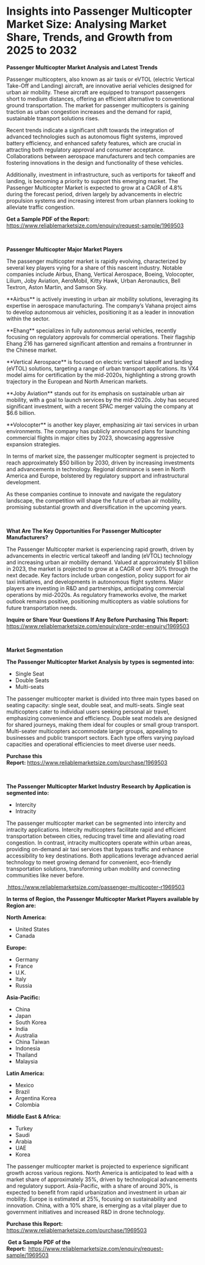 <p><h1>Insights into Passenger Multicopter Market Size: Analysing Market Share, Trends, and Growth from 2025 to 2032</h1></p><p><strong>Passenger Multicopter Market Analysis and Latest Trends</strong></p>
<p><p>Passenger multicopters, also known as air taxis or eVTOL (electric Vertical Take-Off and Landing) aircraft, are innovative aerial vehicles designed for urban air mobility. These aircraft are equipped to transport passengers short to medium distances, offering an efficient alternative to conventional ground transportation. The market for passenger multicopters is gaining traction as urban congestion increases and the demand for rapid, sustainable transport solutions rises.</p><p>Recent trends indicate a significant shift towards the integration of advanced technologies such as autonomous flight systems, improved battery efficiency, and enhanced safety features, which are crucial in attracting both regulatory approval and consumer acceptance. Collaborations between aerospace manufacturers and tech companies are fostering innovations in the design and functionality of these vehicles.</p><p>Additionally, investment in infrastructure, such as vertiports for takeoff and landing, is becoming a priority to support this emerging market. The Passenger Multicopter Market is expected to grow at a CAGR of 4.8% during the forecast period, driven largely by advancements in electric propulsion systems and increasing interest from urban planners looking to alleviate traffic congestion.</p></p>
<p><strong>Get a Sample PDF of the Report:&nbsp;</strong> <a href="https://www.reliablemarketsize.com/enquiry/request-sample/1969503?utm_campaign=2799&utm_medium=2&utm_source=Github&utm_content=ia&utm_term=12042025&utm_id=passenger-multicopter">https://www.reliablemarketsize.com/enquiry/request-sample/1969503</a></p>
<p>&nbsp;</p>
<p><strong>Passenger Multicopter Major Market Players</strong></p>
<p><p>The passenger multicopter market is rapidly evolving, characterized by several key players vying for a share of this nascent industry. Notable companies include Airbus, Ehang, Vertical Aerospace, Boeing, Volocopter, Lilium, Joby Aviation, AeroMobil, Kitty Hawk, Urban Aeronautics, Bell Textron, Aston Martin, and Samson Sky.</p><p>**Airbus** is actively investing in urban air mobility solutions, leveraging its expertise in aerospace manufacturing. The company’s Vahana project aims to develop autonomous air vehicles, positioning it as a leader in innovation within the sector.</p><p>**Ehang** specializes in fully autonomous aerial vehicles, recently focusing on regulatory approvals for commercial operations. Their flagship Ehang 216 has garnered significant attention and remains a frontrunner in the Chinese market.</p><p>**Vertical Aerospace** is focused on electric vertical takeoff and landing (eVTOL) solutions, targeting a range of urban transport applications. Its VX4 model aims for certification by the mid-2020s, highlighting a strong growth trajectory in the European and North American markets.</p><p>**Joby Aviation** stands out for its emphasis on sustainable urban air mobility, with a goal to launch services by the mid-2020s. Joby has secured significant investment, with a recent SPAC merger valuing the company at $6.6 billion.</p><p>**Volocopter** is another key player, emphasizing air taxi services in urban environments. The company has publicly announced plans for launching commercial flights in major cities by 2023, showcasing aggressive expansion strategies.</p><p>In terms of market size, the passenger multicopter segment is projected to reach approximately $50 billion by 2030, driven by increasing investments and advancements in technology. Regional dominance is seen in North America and Europe, bolstered by regulatory support and infrastructural development.</p><p>As these companies continue to innovate and navigate the regulatory landscape, the competition will shape the future of urban air mobility, promising substantial growth and diversification in the upcoming years.</p></p>
<p>&nbsp;</p>
<p><strong>What Are The Key Opportunities For Passenger Multicopter Manufacturers?</strong></p>
<p><p>The Passenger Multicopter market is experiencing rapid growth, driven by advancements in electric vertical takeoff and landing (eVTOL) technology and increasing urban air mobility demand. Valued at approximately $1 billion in 2023, the market is projected to grow at a CAGR of over 30% through the next decade. Key factors include urban congestion, policy support for air taxi initiatives, and developments in autonomous flight systems. Major players are investing in R&D and partnerships, anticipating commercial operations by mid-2020s. As regulatory frameworks evolve, the market outlook remains positive, positioning multicopters as viable solutions for future transportation needs.</p></p>
<p><strong>Inquire or Share Your Questions If Any Before Purchasing This Report:</strong> <a href="https://www.reliablemarketsize.com/enquiry/pre-order-enquiry/1969503?utm_campaign=2799&utm_medium=2&utm_source=Github&utm_content=ia&utm_term=12042025&utm_id=passenger-multicopter">https://www.reliablemarketsize.com/enquiry/pre-order-enquiry/1969503</a></p>
<p>&nbsp;</p>
<p><strong>Market Segmentation</strong></p>
<p><strong>The Passenger Multicopter Market Analysis by types is segmented into:</strong></p>
<p><ul><li>Single Seat</li><li>Double Seats</li><li>Multi-seats</li></ul></p>
<p><p>The passenger multicopter market is divided into three main types based on seating capacity: single seat, double seat, and multi-seats. Single seat multicopters cater to individual users seeking personal air travel, emphasizing convenience and efficiency. Double seat models are designed for shared journeys, making them ideal for couples or small group transport. Multi-seater multicopters accommodate larger groups, appealing to businesses and public transport sectors. Each type offers varying payload capacities and operational efficiencies to meet diverse user needs.</p></p>
<p><strong>Purchase this Report:&nbsp;</strong><a href="https://www.reliablemarketsize.com/purchase/1969503?utm_campaign=2799&utm_medium=2&utm_source=Github&utm_content=ia&utm_term=12042025&utm_id=passenger-multicopter">https://www.reliablemarketsize.com/purchase/1969503</a></p>
<p>&nbsp;</p>
<p><strong>The Passenger Multicopter Market Industry Research by Application is segmented into:</strong></p>
<p><ul><li>Intercity</li><li>Intracity</li></ul></p>
<p><p>The passenger multicopter market can be segmented into intercity and intracity applications. Intercity multicopters facilitate rapid and efficient transportation between cities, reducing travel time and alleviating road congestion. In contrast, intracity multicopters operate within urban areas, providing on-demand air taxi services that bypass traffic and enhance accessibility to key destinations. Both applications leverage advanced aerial technology to meet growing demand for convenient, eco-friendly transportation solutions, transforming urban mobility and connecting communities like never before.</p></p>
<p><a href="https://www.reliablemarketsize.com/passenger-multicopter-r1969503?utm_campaign=2799&utm_medium=2&utm_source=Github&utm_content=ia&utm_term=12042025&utm_id=passenger-multicopter">&nbsp;https://www.reliablemarketsize.com/passenger-multicopter-r1969503</a></p>
<p><strong>In terms of Region, the Passenger Multicopter Market Players available by Region are:</strong></p>
<p>
    <p> <strong> North America: </strong>
        <ul>
            <li>United States</li>
            <li>Canada</li>
        </ul>
        </p> 
    <p> <strong> Europe: </strong>
        <ul>
            <li>Germany</li>
            <li>France</li>
            <li>U.K.</li>
            <li>Italy</li>
            <li>Russia</li>
        </ul>
        </p> 
    <p> <strong> Asia-Pacific: </strong>
        <ul>
            <li>China</li>
            <li>Japan</li>
            <li>South Korea</li>
            <li>India</li>
            <li>Australia</li>
            <li>China Taiwan</li>
            <li>Indonesia</li>
            <li>Thailand</li>
            <li>Malaysia</li>
        </ul>
        </p> 
    <p> <strong> Latin America: </strong>
        <ul>
            <li>Mexico</li>
            <li>Brazil</li>
            <li>Argentina Korea</li>
            <li>Colombia</li>
        </ul>
        </p> 
    <p> <strong> Middle East & Africa: </strong>
        <ul>
            <li>Turkey</li>
            <li>Saudi</li>
            <li>Arabia</li>
            <li>UAE</li>
            <li>Korea</li>
        </ul>
    </p>
    </p>
<p><p>The passenger multicopter market is projected to experience significant growth across various regions. North America is anticipated to lead with a market share of approximately 35%, driven by technological advancements and regulatory support. Asia-Pacific, with a share of around 30%, is expected to benefit from rapid urbanization and investment in urban air mobility. Europe is estimated at 25%, focusing on sustainability and innovation. China, with a 10% share, is emerging as a vital player due to government initiatives and increased R&D in drone technology.</p></p>
<p><strong>Purchase this Report: </strong><a href="https://www.reliablemarketsize.com/purchase/1969503?utm_campaign=2799&utm_medium=2&utm_source=Github&utm_content=ia&utm_term=12042025&utm_id=passenger-multicopter">https://www.reliablemarketsize.com/purchase/1969503</a></p>
<p>&nbsp;<strong>Get a Sample PDF of the Report:&nbsp;&nbsp;</strong><a href="https://www.reliablemarketsize.com/enquiry/request-sample/1969503?utm_campaign=2799&utm_medium=2&utm_source=Github&utm_content=ia&utm_term=12042025&utm_id=passenger-multicopter">https://www.reliablemarketsize.com/enquiry/request-sample/1969503</a></p>
<p><strong></strong></p>
<p><p></p><p></p><p></p></p>